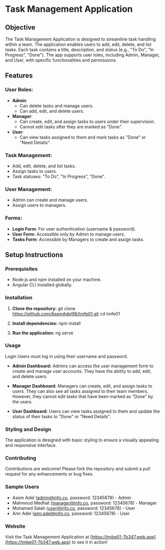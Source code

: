 # Task Management Application

## Objective

The Task Management Application is designed to streamline task handling within a team. The application enables users to add, edit, delete, and list tasks. Each task contains a title, description, and status (e.g., "To Do", "In Progress", "Done"). The app supports user roles, including Admin, Manager, and User, with specific functionalities and permissions.

## Features

### User Roles:
- **Admin**:
  - Can delete tasks and manage users.
  - Can add, edit, and delete users.
- **Manager**:
  - Can create, edit, and assign tasks to users under their supervision.
  - Cannot edit tasks after they are marked as "Done".
- **User**:
  - Can view tasks assigned to them and mark tasks as "Done" or "Need Details".

### Task Management:
- Add, edit, delete, and list tasks.
- Assign tasks to users.
- Task statuses: "To Do", "In Progress", "Done".

### User Management:
- Admin can create and manage users.
- Assign users to managers.

### Forms:
- **Login Form**: For user authentication (username & password).
- **User Form**: Accessible only by Admin to manage users.
- **Tasks Form**: Accessible by Managers to create and assign tasks.

## Setup Instructions

### Prerequisites

- Node.js and npm installed on your machine.
- Angular CLI installed globally.

### Installation

1. **Clone the repository:**
   git clone https://github.com/AsemAdel98/tmfe01.git
   cd tmfe01

2. **Install dependencies:**
   npm install
   

3. **Run the application:**
   ng serve
   
### Usage
Login
Users must log in using their username and password.

- **Admin Dashboard:**
Admins can access the user management form to create and manage user accounts. They have the ability to add, edit, and delete users.

- **Manager Dashboard:**
Managers can create, edit, and assign tasks to users. They can also see all tasks assigned to their team members. However, they cannot edit tasks that have been marked as "Done" by the users.

- **User Dashboard:**
Users can view tasks assigned to them and update the status of their tasks to "Done" or "Need Details".

### Styling and Design
The application is designed with basic styling to ensure a visually appealing and responsive interface.

### Contributing
Contributions are welcome! Please fork the repository and submit a pull request for any enhancements or bug fixes.

### Sample Users
- Asem Adel (admin@info.co, password: 12345678) - Admin
- Mahmoud Medhat (manager@info.co, password: 12345678) - Manager
- Mohamed Salah (user@info.co, password: 12345678) - User
- Amr Adel (amr.adel@info.co, password: 12345678) - User

### Website

Visit the Task Management Application at [https://tmbe01-7b347.web.app](https://tmbe01-7b347.web.app) to see it in action!
